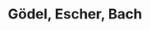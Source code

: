 ---
layout: page-books
title: Gödel, Escher, Bach
subtitle: 
essential: 
categories: ['computation']
authors: ['Douglas Hofstadter']
authors_twitter: ['']
excerpt: .
resource_url: 
amazon_url: https://www.amazon.com/dp/0465026567
wikipedia_url: 
free_url: 
---